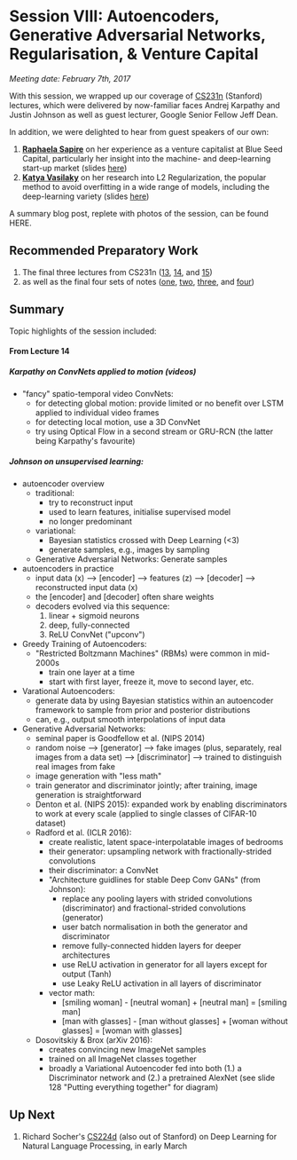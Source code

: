 # Session VIII: Autoencoders, Generative Adversarial Networks, Regularisation, & Venture Capital

*Meeting date: February 7th, 2017*

With this session, we wrapped up our coverage of [CS231n](http://cs231n.github.io/) (Stanford) lectures, which were delivered by now-familiar faces Andrej Karpathy and Justin Johnson as well as guest lecturer, Google Senior Fellow Jeff Dean. 

In addition, we were delighted to hear from guest speakers of our own: 

1. **[Raphaela Sapire](https://angel.co/raphaela-sapire)** on her experience as a venture capitalist at Blue Seed Capital, particularly her insight into the machine- and deep-learning start-up market (slides [here](https://github.com/the-deep-learners/study-group/blob/master/slides/2017-02-07__raphaela_sapire__billion_dollar_AI.pdf))
2. **[Katya Vasilaky](https://kathrynthegreat.github.io/)** on her research into L2 Regularization, the popular method to avoid overfitting in a wide range of models, including the deep-learning variety (slides [here]())

A summary blog post, replete with photos of the session, can be found HERE. 


## Recommended Preparatory Work

1. The final three lectures from CS231n ([13](https://www.youtube.com/watch?v=UFnO-ADC-k0&list=PLlJy-eBtNFt6EuMxFYRiNRS07MCWN5UIA&index=13), [14](https://www.youtube.com/watch?v=I-i1KBuShCc&list=PLlJy-eBtNFt6EuMxFYRiNRS07MCWN5UIA&index=14), and [15](https://www.youtube.com/watch?v=s63vOy1kvsU&list=PLlJy-eBtNFt6EuMxFYRiNRS07MCWN5UIA&index=15))
2. as well as the final four sets of notes ([one](http://cs231n.github.io/neural-networks-case-study/), [two](http://cs231n.github.io/convolutional-networks/), [three](http://cs231n.github.io/understanding-cnn/), and [four](http://cs231n.github.io/transfer-learning/))


## Summary


Topic highlights of the session included: 


#### From Lecture 14

##### Karpathy on ConvNets applied to motion (videos)

* "fancy" spatio-temporal video ConvNets:
	* for detecting global motion: provide limited or no benefit over LSTM applied to individual video frames 
	* for detecting local motion, use a 3D ConvNet
	* try using Optical Flow in a second stream or GRU-RCN (the latter being Karpathy's favourite)

##### Johnson on unsupervised learning:

* autoencoder overview
	* traditional: 
		* try to reconstruct input
		* used to learn features, initialise supervised model
		* no longer predominant 
	* variational: 
		* Bayesian statistics crossed with Deep Learning (<3)
		* generate samples, e.g., images by sampling
	* Generative Adversarial Networks: Generate samples
* autoencoders in practice
	* input data (x) --> [encoder] --> features (z) --> [decoder] --> reconstructed input data (x)
	* the [encoder] and [decoder] often share weights
	* decoders evolved via this sequence: 
		1. linear + sigmoid neurons
		2. deep, fully-connected
		3. ReLU ConvNet ("upconv")
* Greedy Training of Autoencoders:
	* "Restricted Boltzmann Machines" (RBMs) were common in mid-2000s
		* train one layer at a time
		* start with first layer, freeze it, move to second layer, etc.
* Varational Autoencoders:
	* generate data by using Bayesian statistics within an autoencoder framework to sample from prior and posterior distributions
	* can, e.g., output smooth interpolations of input data
* Generative Adversarial Networks:
	* seminal paper is Goodfellow et al. (NIPS 2014)
	* random noise --> [generator] --> fake images (plus, separately, real images from a data set) --> [discriminator] --> trained to distinguish real images from fake
	* image generation with "less math"
	* train generator and discriminator jointly; after training, image generation is straightforward
	* Denton et al. (NIPS 2015): expanded work by enabling discriminators to work at every scale (applied to single classes of CIFAR-10 dataset)
	* Radford et al. (ICLR 2016): 
		* create realistic, latent space-interpolatable images of bedrooms
		* their generator: upsampling network with fractionally-strided convolutions
		* their discriminator: a ConvNet
		* "Architecture guidlines for stable Deep Conv GANs" (from Johnson):
			* replace any pooling layers with strided convolutions (discriminator) and fractional-strided convolutions (generator)
			* user batch normalisation in both the generator and discriminator
			* remove fully-connected hidden layers for deeper architectures
			* use ReLU activation in generator for all layers except for output (Tanh)
			* use Leaky ReLU activation in all layers of discriminator
		* vector math: 
			* [smiling woman] - [neutral woman] + [neutral man] = [smiling man]
			* [man with glasses] - [man without glasses] + [woman without glasses] = [woman with glasses]
	* Dosovitskiy & Brox (arXiv 2016):
		* creates convincing new ImageNet samples
		* trained on all ImageNet classes together
		* broadly a Variational Autoencoder fed into both (1.) a Discriminator network and (2.) a pretrained AlexNet (see slide 128 "Putting everything together" for diagram)


## Up Next

1. Richard Socher's [CS224d](https://cs224d.stanford.edu/) (also out of Stanford) on Deep Learning for Natural Language Processing, in early March
